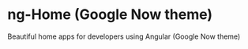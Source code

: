 ng-Home (Google Now theme)
==================

Beautiful home apps for developers using Angular (Google Now theme)
